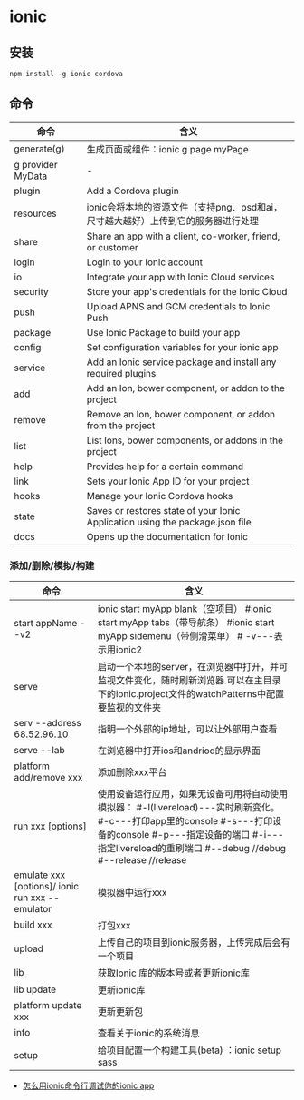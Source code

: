 # ionic

## 安装

```
npm install -g ionic cordova
```

## 命令

命令                | 含义
----------------- | -----------------------------------------------------------------------------
generate(g)       | 生成页面或组件：ionic g page myPage
g provider MyData | -
plugin            | Add a Cordova plugin
resources         | ionic会将本地的资源文件（支持png、psd和ai，尺寸越大越好）上传到它的服务器进行处理
share             | Share an app with a client, co-worker, friend, or customer
login             | Login to your Ionic account
io                | Integrate your app with Ionic Cloud services
security          | Store your app's credentials for the Ionic Cloud
push              | Upload APNS and GCM credentials to Ionic Push
package           | Use Ionic Package to build your app
config            | Set configuration variables for your ionic app
service           | Add an Ionic service package and install any required plugins
add               | Add an Ion, bower component, or addon to the project
remove            | Remove an Ion, bower component, or addon from the project
list              | List Ions, bower components, or addons in the project
help              | Provides help for a certain command
link              | Sets your Ionic App ID for your project
hooks             | Manage your Ionic Cordova hooks
state             | Saves or restores state of your Ionic Application using the package.json file
docs              | Opens up the documentation for Ionic

### 添加/删除/模拟/构建

命令                                              | 含义
----------------------------------------------- | ----------------------------------------------------------------------------------------------------------------------------
start appName --v2                              | ionic start myApp blank（空项目） #ionic start myApp tabs（带导航条） #ionic start myApp sidemenu（带侧滑菜单） # -v---表示用ionic2
serve                                           | 启动一个本地的server，在浏览器中打开，并可监视文件变化，随时刷新浏览器.可以在主目录下的ionic.project文件的watchPatterns中配置要监视的文件夹
serv --address 68.52.96.10                      | 指明一个外部的ip地址，可以让外部用户查看
serve --lab                                     | 在浏览器中打开ios和andriod的显示界面
platform add/remove xxx                         | 添加删除xxx平台
run xxx [options]                               | 使用设备运行应用，如果无设备可用将自动使用模拟器： #-l(livereload)---实时刷新变化。#-c---打印app里的console #-s---打印设备的console #-p---指定设备的端口 #-i---指定livereload的重刷端口 #--debug //debug #--release //release
emulate xxx [options]/ ionic run xxx --emulator | 模拟器中运行xxx
build xxx                                       | 打包xxx
upload                                          | 上传自己的项目到ionic服务器，上传完成后会有一个项目
lib                                             | 获取Ionic 库的版本号或者更新ionic库
lib update                                      | 更新ionic库
platform update xxx                             | 更新更新包
info                                            | 查看关于ionic的系统消息
setup                                           | 给项目配置一个构建工具(beta) ：ionic setup sass

- [怎么用ionic命令行调试你的ionic app](http://www.tuicool.com/articles/aaiUVzi)

